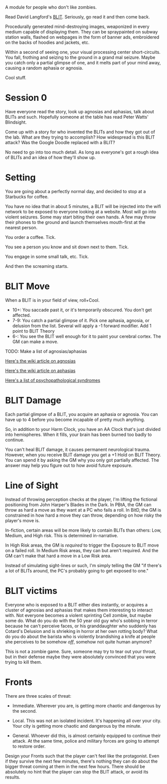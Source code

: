 A module for people who don't like zombies.

Read David Langford's [BLIT](http://www.infinityplus.co.uk/stories/blit.htm).
Seriously, go read it and then come back.

Procedurally generated mind-destroying images, weaponized in every medium
capable of displaying them. They can be spraypainted on subway station walls,
flashed on webpages in the form of banner ads, embroidered on the backs of
hoodies and jackets, etc.

Within a second of seeing one, your visual processing center short-circuits. You
fall, frothing and seizing to the ground in a grand mal seizure. Maybe you catch
only a partial glimpse of one, and it melts part of your mind away, causing a
random aphasia or agnosia. 

Cool stuff.

# Session 0

Have everyone read the story, look up agnosias and aphasias, talk
about BLITs and such. Hopefully someone at the table has read Peter Watts'
Blindsight. 

Come up with a story for who invented the BLITs and how they got
out of the lab. What are they trying to accomplish? How widespread is this BLIT
attack? Was the Google Doodle replaced with a BLIT? 

No need to go into too much detail. As long as everyone's got a rough idea of
BLITs and an idea of how they'll show up.

# Setting

You are going about a perfectly normal day, and decided to stop at a Starbucks
for coffee. 

You have no idea that in about 5 minutes, a BLIT will be injected into the wifi
network to be exposed to everyone looking at a website. Most will go into
violent seizures. Some may start biting their own hands. A few may throw their
phones to the ground and launch themselves mouth-first at the nearest person.

You order a coffee. Tick.

You see a person you know and sit down next to them. Tick.

You engage in some small talk, etc. Tick.

And then the screaming starts.

# BLIT Move

When a BLIT is in your field of view, roll+Cool.

- 10+: You saccade past it, or it's temporarily obscured. You don't get
  affected.
- 7-9: You catch a partial glimpse of it. Pick one aphasia, agnosia, or delusion
  from the list. Several will apply a -1 forward modifier. Add 1 point to BLIT
  Theory
- 6-: You see the BLIT well enough for it to paint your cerebral cortex. The GM
  can make a move.

TODO: Make a list of agnosias/aphasias

[Here's the wiki article on agnosias](https://en.wikipedia.org/wiki/Agnosia)

[Here's the wiki article on aphasias](https://en.wikipedia.org/wiki/Aphasia)

[Here's a list of psychopathological
syndromes](https://en.wikipedia.org/wiki/Category:Psychopathological_syndromes)

# BLIT Damage

Each partial glimpse of a BLIT, you acquire an aphasia or agnosia. You can have
up to 4 before you become incapable of pretty much anything. 

So, in addition to your Harm Clock, you have an AA Clock that's just divided
into hemispheres. When it fills, your brain has been burned too badly to
continue.

You can't heal BLIT damage, it causes permanent neurological trauma. However,
when you receive BLIT damage you get a +1 Hold on BLIT Theory. You can spend it
by asking the GM why you only got partially affected. The answer may help you
figure out to how avoid future exposure.

# Line of Sight

Instead of throwing perception checks at the player, I'm lifting the fictional
positioning from John Harper's Blades in the Dark. In PBtA, the GM can throw as
hard a move as they want at a PC who fails a roll. In BitD, the GM is
constrained in how hard a move they can throw, depending on how risky the
player's move is.

In-fiction, certain areas will be more likely to contain BLITs than others: Low,
Medium, and High risk. This is determined in-narrative.

In High Risk areas, the GM is *required* to trigger the Exposure to BLIT move on
a failed roll. In Medium Risk areas, they can but aren't required. And the GM
can't make that hard a move in a Low Risk area. 

Instead of simulating sight-lines or such, I'm simply telling the GM "if there's
a lot of BLITs around, the PC's probably going to get exposed to one."

# BLIT victims

Everyone who is exposed to a BLIT either dies instantly, or acquires a cluster
of agnosias and aphasias that makes them interesting to interact with. Not
everyone becomes a violent sprinting Cell zombie, but maybe some do. What do you
do with the 50 year old guy who's sobbing in terror because he can't perceive
faces, or his granddaughter who suddenly has Cotard's Delusion and is shrieking
in horror at her own rotting body? What do you do about the barista who is
violently brandishing a knife at people she perceives to be somehow *off*,
somehow not quite human anymore?

This is not a zombie game. Sure, someone may try to tear out your throat, but in
their defense maybe they were absolutely convinced that you were trying to kill
them. 

# Fronts

There are three scales of threat:

- Immediate. Wherever you are, is getting more chaotic and dangerous by the
  second.

- Local. This was not an isolated incident. It's happening all over your city.
  Your city is getting more chaotic and dangerous by the minute.

- General. Whoever did this, is almost certainly equipped to continue their
  attack. At the same time, police and military forces are going to attempt to
  restore order.

Design your Fronts such that the player can't feel like the protagonist. Even if
they survive the next few minutes, there's nothing they can do about the bigger
threat coming at them in the next few hours. There should be absolutely no hint
that the player can stop the BLIT attack, or avoid its results.
